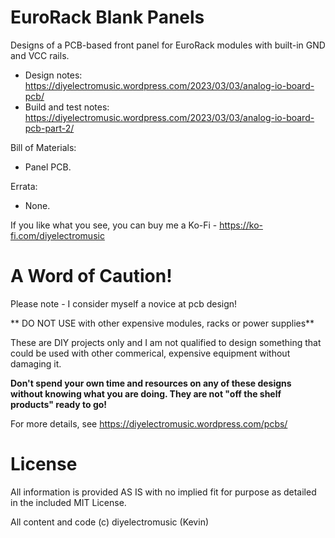# EuroRack Blank Panels

Designs of a PCB-based front panel for EuroRack modules with built-in GND and VCC rails.

- Design notes: https://diyelectromusic.wordpress.com/2023/03/03/analog-io-board-pcb/
- Build and test notes: https://diyelectromusic.wordpress.com/2023/03/03/analog-io-board-pcb-part-2/

Bill of Materials:
- Panel PCB.

Errata:
- None.

If you like what you see, you can buy me a Ko-Fi - https://ko-fi.com/diyelectromusic

#  A Word of Caution!

Please note - I consider myself a novice at pcb design!

** DO NOT USE with other expensive modules, racks or power supplies**

These are DIY projects only and I am not qualified to design something that could be used with other commerical, expensive equipment without damaging it.

**Don't spend your own time and resources on any of these designs without knowing what you are doing.  They are not "off the shelf products" ready to go!**

For more details, see https://diyelectromusic.wordpress.com/pcbs/

# License

All information is provided AS IS with no implied fit for purpose as detailed in the included MIT License.

All content and code (c) diyelectromusic (Kevin)
